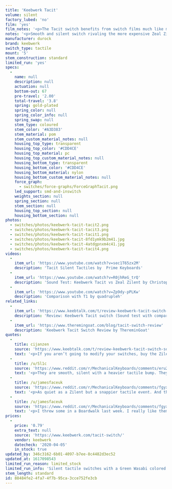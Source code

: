 ```yaml
---
title: 'Keebwerk Tacit'
volume: silent
factory_lubed: 'no'
film: 'yes'
film_notes: '<p>The Tacit switch benefits from switch films much like most Durock switches do.</p>'
notes: '<p>Smooth and silent switch rivaling the more expensive Zeal Zilent V2 67g. Similar in tactility to the Durock T1.</p>'
manufacturer: durock
brand: keebwerk
switch_type: tactile
mount: '5'
stem_construction: standard
limited_run: 'yes'
specs:
  -
    name: null
    description: null
    actuation: null
    bottom-out: 67
    pre-travel: '2.00'
    total-travel: '3.8'
    spring: gold-plated
    spring_color: null
    spring_color_info: null
    spring_swap: null
    stem_type: coloured
    stem_color: '#A3D383'
    stem_material: pom
    stem_custom_material_notes: null
    housing_top_type: transparent
    housing_top_color: '#CDD4CE'
    housing_top_material: pc
    housing_top_custom_material_notes: null
    housing_bottom_type: transparent
    housing_bottom_color: '#CDD4CE'
    housing_bottom_material: nylon
    housing_bottom_custom_material_notes: null
    force_graph:
      - switches/force-graphs/ForceGraphTacit.png
    led_support: smd-and-inswitch
    weights_section: null
    spring_section: null
    stem_section: null
    housing_top_section: null
    housing_bottom_section: null
photos:
  - switches/photos/keebwerk-tacit-tacit2.png
  - switches/photos/keebwerk-tacit-tacit3.png
  - switches/photos/keebwerk-tacit-tacit1.png
  - switches/photos/keebwerk-tacit-8fd1ymk9b2m41.jpg
  - switches/photos/keebwerk-tacit-4atdgpnxm4c41.jpg
  - switches/photos/keebwerk-tacit-tacit4.png
videos:
  -
    item_url: 'https://www.youtube.com/watch?v=sec1T65zx2M'
    description: 'Tacit Silent Tactiles by  Prime Keyboards'
  -
    item_url: 'https://www.youtube.com/watch?v=R0jhReG_trQ'
    description: 'Sound Test: Keebwerk Tacit vs Zeal Zilent by Christopher Janzen'
  -
    item_url: 'https://www.youtube.com/watch?v=Zp9dy-pPLKw'
    description: 'Comparison with T1 by quadrupleh'
related_links:
  -
    item_url: 'https://www.keebtalk.com/t/review-keebwerk-tacit-switch-sound-test-with-comparison-to-zeal-zilent-switches/9073?u=cijanzen'
    description: 'Review: Keebwerk Tacit switch (Sound test with comparison to Zeal Zilent switches) by cijanzen'
  -
    item_url: 'https://www.theremingoat.com/blog/tacit-switch-review'
    description: 'Keebwerk Tacit Switch Review by ThereminGoat'
quotes:
  -
    title: cijanzen
    source: 'https://www.keebtalk.com/t/review-keebwerk-tacit-switch-sound-test-with-comparison-to-zeal-zilent-switches/9073?u=cijanzen'
    text: '<p>If you aren’t going to modify your switches, buy the Zilents. But if you’re willing to put in some time to film and lube your switches I’d opt for the Tacits.</p>'
  -
    title: /u/Sl1c
    source: 'https://www.reddit.com/r/MechanicalKeyboards/comments/eru2zq/mailday_keebwerk_tacit/ff5ugtu/'
    text: '<p>They are smooth, silent with a heavier tactile bump. They feel very similar to the T1 except that they are softer at bottoming out.</p><p>The bump feels smoother and rounder compared to the Zeal Zilent V2 67g. Also similar to (don&#8221;t kill me for that) my HHKB with Redux Light Domes.</p>'
  -
    title: /u/jamesfaceuk
    source: 'https://www.reddit.com/r/MechanicalKeyboards/comments/fgyxto/got_the_keebwerk_tacit_switches_today/fk7qnzc/'
    text: '<p>As quiet as a Zilent but a snappier tactile event. And the sound is really nice, very thocky. Stems are not wobbly in the slightest either. Really a great job by Keebwerk and Durock.</p>'
  -
    title: /u/jamesfaceuk
    source: 'https://www.reddit.com/r/MechanicalKeyboards/comments/fgyxto/got_the_keebwerk_tacit_switches_today/'
    text: '<p>I threw some in a Boardwalk last week. I really like them. As quiet as a Zilent but a snappier tactile event. And the sound is really nice, very thocky. Stems are not wobbly in the slightest either. Really a great job by Keebwerk and Durock.</p>'
prices:
  -
    price: '0.79'
    extra_text: null
    source: 'https://www.keebwerk.com/tacit-switch/'
    vendor: keebwerk
    datecheck: '2020-04-05'
    in_stock: true
updated_by: 346c3162-6b01-4097-b7ee-8c4482d3ec52
updated_at: 1617098543
limited_run_reason: limited_stock
limited_run_info: 'Silent tactile switches with a Green Wasabi colored stem. Produced by JWK and available for only a short time on the Keebwerk website.'
stem_length: standard
id: 88484fe2-4fa7-4f7b-95ca-3cce752fe3cb
---
```

